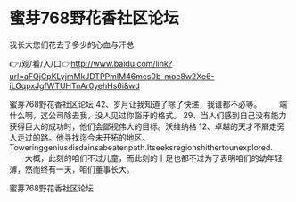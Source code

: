 # 蜜芽768野花香社区论坛
我长大您们花去了多少的心血与汗总

👉/观/看/入/口👉http://www.baidu.com/link?url=aFQjCpKLyjmMkJDTPPmIM46mcs0b-moe8w2Xe6-iLGqpxJgfWTUHTnAr0yehHs6i&wd

蜜芽768野花香社区论坛	42、岁月让我知道了除了快递，我谁都不必等。
　　端什么啊，这公司除去我，没人见过你豁牙的格式。
	29、当人们感到自己没有能力获得巨大的成功时，他们会鄙视伟大的目标。沃维纳格
	12、卓越的天才不屑走旁人走过的路。他寻找迄今未开拓的地区。Toweringgeniusdisdainsabeatenpath.Itseeksregionshithertounexplored.
　　大概，此刻的咱们不过儿童，而此刻的十足也都不过为了表明咱们的幼年轻薄，然而终有一天，咱们董事长大。

蜜芽768野花香社区论坛
